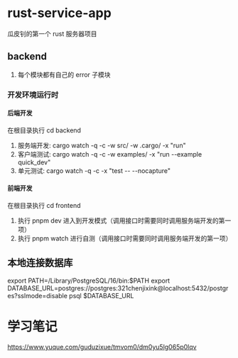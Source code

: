 # rust-service-app
瓜皮钊的第一个 rust 服务器项目

## backend
1. 每个模块都有自己的 error 子模块


### 开发环境运行时
<!-- 
    -q --quiet，表示不打印一些多余的 cargo watch 相关日志
    -c --clear，表示每次执行清空终端信息
    -w --watch [目录]，监控下面的目录，如果发生改变则重新执行
    -x --execute [命令]，执行后面的命令。
-->
#### 后端开发
在根目录执行 cd backend
1. 服务端开发: cargo watch -q -c -w src/ -w .cargo/ -x "run"
2. 客户端测试: cargo watch -q -c -w examples/ -x "run --example quick_dev"
3. 单元测试: cargo watch -q -c -x "test -- --nocapture"

#### 前端开发
在根目录执行 cd frontend
1. 执行 pnpm dev 进入到开发模式（调用接口时需要同时调用服务端开发的第一项）
2. 执行 pnpm watch 进行自测（调用接口时需要同时调用服务端开发的第一项）

## 本地连接数据库
export PATH=/Library/PostgreSQL/16/bin:$PATH
export DATABASE_URL=postgres://postgres:321chenjixink@localhost:5432/postgres?sslmode=disable
psql $DATABASE_URL


# 学习笔记
https://www.yuque.com/guduzixue/tmvom0/dm0yu5lg065p0lqv

